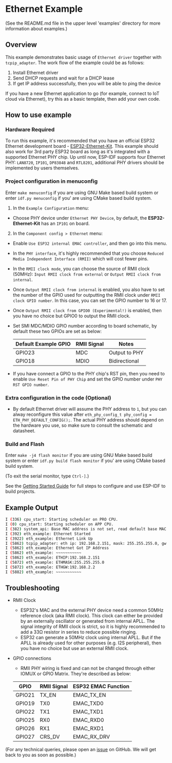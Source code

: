 # Ethernet Example
(See the README.md file in the upper level 'examples' directory for more information about examples.)

## Overview

This example demonstrates basic usage of `Ethernet driver` together with `tcpip_adapter`. The work flow of the example could be as follows:

1. Install Ethernet driver
2. Send DHCP requests and wait for a DHCP lease
3. If get IP address successfully, then you will be able to ping the device

If you have a new Ethernet application to go (for example, connect to IoT cloud via Ethernet), try this as a basic template, then add your own code.

## How to use example

### Hardware Required

To run this example, it's recommended that you have an official ESP32 Ethernet development board - [ESP32-Ethernet-Kit](https://docs.espressif.com/projects/esp-idf/en/latest/hw-reference/get-started-ethernet-kit.html). This example should also work for 3rd party ESP32 board as long as it's integrated with a supported Ethernet PHY chip. Up until now, ESP-IDF supports four Ethernet PHY: `LAN8720`, `IP101`, `DP83848` and `RTL8201`, additional PHY drivers should be implemented by users themselves.

### Project configuration in menuconfig

Enter `make menuconfig` if you are using GNU Make based build system or enter `idf.py menuconfig` if you' are using CMake based build system.

1. In the `Example Configuration` menu:

* Choose PHY device under `Ethernet PHY Device`, by default, the **ESP32-Ethernet-Kit** has an `IP101` on board.

2. In the `Component config > Ethernet` menu:

* Enable `Use ESP32 internal EMAC controller`, and then go into this menu.
* In the `PHY interface`, it's highly recommended that you choose `Reduced Media Independent Interface (RMII)` which will cost fewer pins.
* In the `RMII clock mode`, you can choose the source of RMII clock (50MHz): `Input RMII clock from external` or `Output RMII clock from internal`.
* Once `Output RMII clock from internal` is enabled, you also have to set the number of the GPIO used for outputting the RMII clock under `RMII clock GPIO number`. In this case, you can set the GPIO number to 16 or 17.
* Once `Output RMII clock from GPIO0 (Experimental!)` is enabled, then you have no choice but GPIO0 to output the RMII clock.
* Set SMI MDC/MDIO GPIO number according to board schematic, by default these two GPIOs are set as below:

  | Default Example GPIO | RMII Signal | Notes         |
  | -------------------- | ----------- | ------------- |
  | GPIO23               | MDC         | Output to PHY |
  | GPIO18               | MDIO        | Bidirectional |

* If you have connect a GPIO to the PHY chip's RST pin, then you need to enable `Use Reset Pin of PHY Chip` and set the GPIO number under `PHY RST GPIO number`.

### Extra configuration in the code (Optional)

* By default Ethernet driver will assume the PHY address to `1`, but you can alway reconfigure this value after `eth_phy_config_t phy_config = ETH_PHY_DEFAULT_CONFIG();`. The actual PHY address should depend on the hardware you use, so make sure to consult the schematic and datasheet.
  
### Build and Flash

Enter `make -j4 flash monitor` if you are using GNU Make based build system or enter `idf.py build flash monitor` if you' are using CMake based build system.

(To exit the serial monitor, type ``Ctrl-]``.)

See the [Getting Started Guide](https://docs.espressif.com/projects/esp-idf/en/latest/get-started/index.html) for full steps to configure and use ESP-IDF to build projects.

## Example Output

```bash
I (336) cpu_start: Starting scheduler on PRO CPU.
I (0) cpu_start: Starting scheduler on APP CPU.
I (382) system_api: Base MAC address is not set, read default base MAC address from BLK0 of EFUSE
I (392) eth_example: Ethernet Started
I (3922) eth_example: Ethernet Link Up
I (5862) tcpip_adapter: eth ip: 192.168.2.151, mask: 255.255.255.0, gw: 192.168.2.2
I (5862) eth_example: Ethernet Got IP Address
I (5862) eth_example: ~~~~~~~~~~~
I (5862) eth_example: ETHIP:192.168.2.151
I (5872) eth_example: ETHMASK:255.255.255.0
I (5872) eth_example: ETHGW:192.168.2.2
I (5882) eth_example: ~~~~~~~~~~~
```

## Troubleshooting

* RMII Clock
  * ESP32's MAC and the external PHY device need a common 50MHz reference clock (aka RMII clock). This clock can either be provided by an externally oscillator or generated from internal APLL. The signal integrity of RMII clock is strict, so it is highly recommended to add a 33Ω resistor in series to reduce possible ringing.
  * ESP32 can generate a 50MHz clock using internal APLL. But if the APLL is already used for other purposes (e.g. I2S peripheral), then you have no choice but use an external RMII clock.

* GPIO connections
  * RMII PHY wiring is fixed and can not be changed through either IOMUX or GPIO Matrix. They're described as below:

  | GPIO   | RMII Signal | ESP32 EMAC Function |
  | ------ | ----------- | ------------------- |
  | GPIO21 | TX_EN       | EMAC_TX_EN          |
  | GPIO19 | TX0         | EMAC_TXD0           |
  | GPIO22 | TX1         | EMAC_TXD1           |
  | GPIO25 | RX0         | EMAC_RXD0           |
  | GPIO26 | RX1         | EMAC_RXD1           |
  | GPIO27 | CRS_DV      | EMAC_RX_DRV         |

(For any technical queries, please open an [issue](https://github.com/espressif/esp-idf/issues) on GitHub. We will get back to you as soon as possible.)
